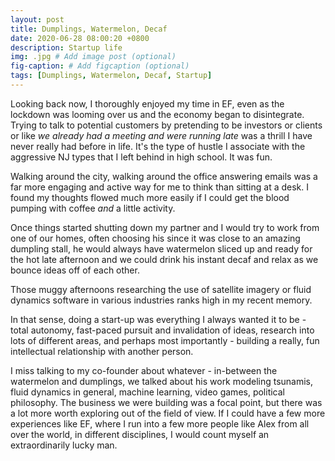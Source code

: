 ```yaml
---
layout: post
title: Dumplings, Watermelon, Decaf
date: 2020-06-28 08:00:20 +0800
description: Startup life
img: .jpg # Add image post (optional)
fig-caption: # Add figcaption (optional)
tags: [Dumplings, Watermelon, Decaf, Startup]
---
```


Looking back now, I thoroughly enjoyed my time in EF, even as the lockdown was looming over us and the economy began to disintegrate. Trying to talk to potential customers by pretending to be investors or clients or like _we already had a meeting and were running late_ was a thrill I have never really had before in life. It's the type of hustle I associate with the aggressive NJ types that I left behind in high school. It was fun.

Walking around the city, walking around the office answering emails was a far more engaging and active way for me to think than sitting at a desk. I found my thoughts flowed much more easily if I could get the blood pumping with coffee _and_ a little activity.

Once things started shutting down my partner and I would try to work from one of our homes, often choosing his since it was close to an amazing dumpling stall, he would always have watermelon sliced up and ready for the hot late afternoon and we could drink his instant decaf and relax as we bounce ideas off of each other.

Those muggy afternoons researching the use of satellite imagery or fluid dynamics software in various industries ranks high in my recent memory.

In that sense, doing a start-up was everything I always wanted it to be - total autonomy, fast-paced pursuit and invalidation of ideas, research into lots of different areas, and perhaps most importantly - building a really, fun intellectual relationship with another person.

I miss talking to my co-founder about whatever - in-between the watermelon and dumplings, we talked about his work modeling tsunamis, fluid dynamics in general, machine learning, video games, political philosophy. The business we were building was a focal point, but there was a lot more worth exploring out of the field of view. If I could have a few more experiences like EF, where I run into a few more people like Alex from all over the world, in different disciplines, I would count myself an extraordinarily lucky man.
